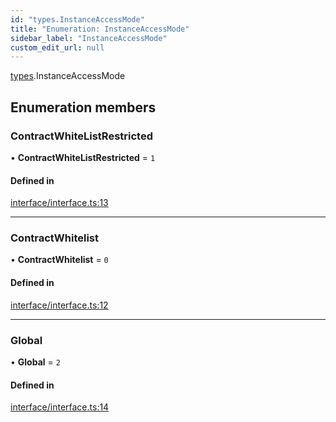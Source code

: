```yaml
---
id: "types.InstanceAccessMode"
title: "Enumeration: InstanceAccessMode"
sidebar_label: "InstanceAccessMode"
custom_edit_url: null
---
```


[types](../namespaces/types.md).InstanceAccessMode

## Enumeration members

### ContractWhiteListRestricted

• **ContractWhiteListRestricted** = `1`

#### Defined in

[interface/interface.ts:13](https://github.com/CityOfZion/isengard/blob/5015463/sdk/src/interface/interface.ts#L13)

___

### ContractWhitelist

• **ContractWhitelist** = `0`

#### Defined in

[interface/interface.ts:12](https://github.com/CityOfZion/isengard/blob/5015463/sdk/src/interface/interface.ts#L12)

___

### Global

• **Global** = `2`

#### Defined in

[interface/interface.ts:14](https://github.com/CityOfZion/isengard/blob/5015463/sdk/src/interface/interface.ts#L14)

